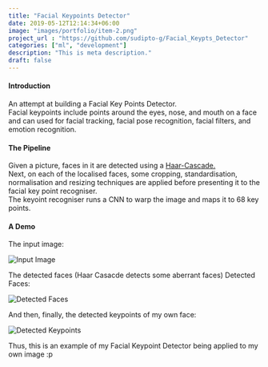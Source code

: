 ```yaml
---
title: "Facial Keypoints Detector"
date: 2019-05-12T12:14:34+06:00
image: "images/portfolio/item-2.png"
project_url : "https://github.com/sudipto-g/Facial_Keypts_Detector"
categories: ["ml", "development"]
description: "This is meta description."
draft: false
---
```


#### Introduction

An attempt at building a Facial Key Points Detector.  
Facial keypoints include points around the eyes, nose, and mouth on a face and can used for facial tracking, facial pose recognition, facial filters, and emotion recognition.  

#### The Pipeline

Given a picture, faces in it are detected using a [Haar-Cascade.](https://towardsdatascience.com/face-detection-with-haar-cascade-727f68dafd08)  
Next, on each of the localised faces, some cropping, standardisation, normalisation and resizing techniques are applied before presenting it to the facial key point recogniser.  
The keyoint recogniser runs a CNN to warp the image and maps it to 68 key points.  

#### A Demo

The input image:  

![Input Image](https://sudipto-g.github.io/Facial_Keypts_Detector/Figure_1.png)


The detected faces (Haar Casacde detects some aberrant faces) Detected Faces:  

![Detected Faces](https://sudipto-g.github.io/Facial_Keypts_Detector/Figure_3.png)


And then, finally, the detected keypoints of my own face:  

![Detected Keypoints](https://sudipto-g.github.io/Facial_Keypts_Detector/Figure_2.png)

Thus, this is an example of my Facial Keypoint Detector being applied to my own image :p
